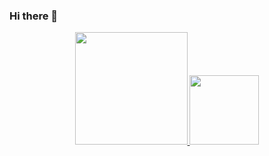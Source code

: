 ### Hi there 👋

<!--
**selminho/selminho** is a ✨ _special_ ✨ repository because its `README.md` (this file) appears on your GitHub profile.

Here are some ideas to get you started:

- 🔭 I’m currently working on ...
- 🌱 I’m currently learning ...
- 👯 I’m looking to collaborate on ...
- 🤔 I’m looking for help with ...
- 💬 Ask me about ...
- 📫 How to reach me: ...
- 😄 Pronouns: ...
- ⚡ Fun fact: ...
-->
<div align="center">
  <a href="https://github.com/selminho?tab=repositories">
  <img height="180em" src="https://github-readme-stats.vercel.app/api?username=selminho&show_icons=true&theme=radical"/>
  <img height="111em" src="https://github-readme-stats.vercel.app/api/top-langs/?username=selminho&layout=compact&theme=radical"/>
</div>
